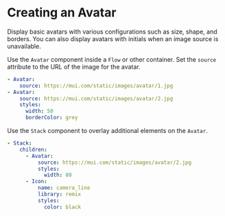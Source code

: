 # Creating an Avatar

Display basic avatars with various configurations such as size, shape, and borders. You can also display avatars with initials when an image source is unavailable.

Use the `Avatar` component inside a `Flow` or other container.
Set the `source` attribute to the URL of the image for the avatar.

```yaml
- Avatar:
    source: https://mui.com/static/images/avatar/1.jpg
- Avatar:
    source: https://mui.com/static/images/avatar/2.jpg
    styles:
      width: 50
      borderColor: grey
```

Use the `Stack` component to overlay additional elements on the `Avatar`.

```yaml
- Stack:
    children:
      - Avatar:
          source: https://mui.com/static/images/avatar/2.jpg
          styles:
            width: 80
      - Icon:
          name: camera_line
          library: remix
          styles:
            color: black
```